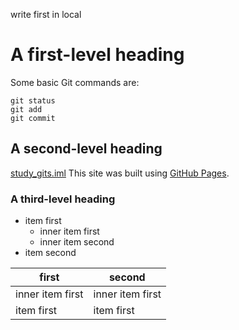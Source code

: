 write first in local

# A first-level heading
Some basic Git commands are:
```
git status
git add
git commit
```
## A second-level heading
[study_gits.iml](./study_gits.iml)
This site was built using [GitHub Pages](https://pages.github.com/).


### A third-level heading
- item first
   - inner item first
   - inner item second   
- item second

| first | second |
| -- | -- |
|inner item first|inner item first|
| item first| item first|



  
